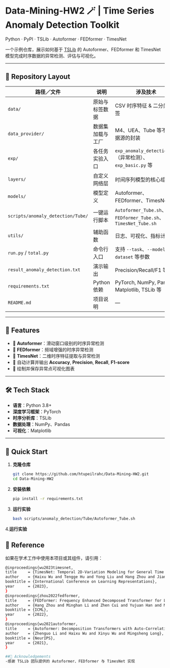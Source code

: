 # Data-Mining-HW2 🪄 | Time Series Anomaly Detection Toolkit

Python · PyPI · TSLib · Autoformer · FEDformer · TimesNet

一个示例仓库，展示如何基于 [TSLib](https://github.com/thuml/Time-Series-Library) 的 Autoformer、FEDformer 和 TimesNet 模型完成时序数据的异常检测、评估与可视化。

---

## 📂 Repository Layout

| 路径／文件                                 | 说明                                                      | 涉及技术                                                          |
|-----------------------------------------|---------------------------------------------------------|-----------------------------------------------------------------|
| `data/`                                 | 原始与标签数据                                            | CSV 时序特征 & 二分类标签                                         |
| `data_provider/`                        | 数据集加载与工厂                                          | M4、UEA、Tube 等不同数据源的封装                                |
| `exp/`                                  | 各任务实验入口                                          | `exp_anomaly_detection.py`（异常检测）、`exp_basic.py` 等     |
| `layers/`                               | 自定义网络层                                            | 时间序列模型的核心组件                                          |
| `models/`                               | 模型定义                                                | Autoformer、FEDformer、TimesNet                                 |
| `scripts/anomaly_detection/Tube/`       | 一键运行脚本                                             | `Autoformer_Tube.sh`、`FEDformer_Tube.sh`、`TimesNet_Tube.sh` |
| `utils/`                                | 辅助函数                                                | 日志、可视化、指标计算                                          |
| `run.py` / `total.py`                   | 命令行入口                                              | 支持 `--task`、`--model`、`--dataset` 等参数                     |
| `result_anomaly_detection.txt`          | 演示输出                                                | Precision/Recall/F1 等                                        |
| `requirements.txt`                      | Python 依赖                                              | PyTorch, NumPy, Pandas, Matplotlib, TSLib 等                    |
| `README.md`                             | 项目说明                                                | —                                                               |

---

## 🚀 Features

- 🔹 **Autoformer**：滑动窗口级别的时序异常检测  
- 🔹 **FEDformer**：频域增强的时序异常检测  
- 🔹 **TimesNet**：二维时序特征提取与异常检测  
- 🔹 自动计算并输出 **Accuracy**, **Precision**, **Recall**, **F1-score**  
- 🔹 绘制并保存异常点可视化图表  

---

## 🛠 Tech Stack

- **语言**：Python 3.8+  
- **深度学习框架**：PyTorch  
- **时序分析库**：TSLib  
- **数据处理**：NumPy、Pandas  
- **可视化**：Matplotlib  

---

## 🚀 Quick Start

1. **克隆仓库**
   ```bash
   git clone https://github.com/htupeilrahc/Data-Mining-HW2.git
   cd Data-Mining-HW2

2. **安装依赖**
   ```bash
   pip install -r requirements.txt

3. **运行实验**
   ```bash
   bash scripts/anomaly_detection/Tube/Autoformer_Tube.sh

4.**运行实验**

## 📖 Reference
如果在学术工作中使用本项目或其组件，请引用：
  ```bash
@inproceedings{wu2023timesnet,
  title     = {TimesNet: Temporal 2D-Variation Modeling for General Time Series Analysis},
  author    = {Haixu Wu and Tengge Hu and Yong Liu and Hang Zhou and Jianmin Wang and Mingsheng Long},
  booktitle = {International Conference on Learning Representations},
  year      = {2023},
}
@inproceedings{zhou2022fedformer,
  title     = {FEDformer: Frequency Enhanced Decomposed Transformer for Long-term Series Forecasting},
  author    = {Hang Zhou and Minghan Li and Zhen Cui and Yujuan Han and Mingsheng Long},
  booktitle = {ICML},
  year      = {2022},
}
@inproceedings{wu2021autoformer,
  title     = {Autoformer: Decomposition Transformers with Auto-Correlation for Long-Term Series Forecasting},
  author    = {Zhenguo Li and Haixu Wu and Xinyu Wu and Mingsheng Long},
  booktitle = {NeurIPS},
  year      = {2021},
}

##🙏 Acknowledgements
-感谢 TSLib 团队提供的 Autoformer、FEDformer 与 TimesNet 实现
